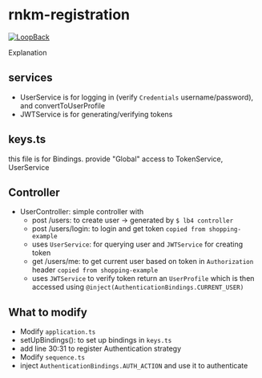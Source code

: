 # rnkm-registration

[![LoopBack](https://github.com/strongloop/loopback-next/raw/master/docs/site/imgs/branding/Powered-by-LoopBack-Badge-(blue)-@2x.png)](http://loopback.io/)

Explanation 
## services
 - UserService is for logging in (verify `Credentials` username/password), and convertToUserProfile
 - JWTService is for generating/verifying tokens
 
## keys.ts
 this file is for Bindings. provide "Global" access to TokenService, UserService
 
## Controller
 - UserController: simple controller with  
   - post /users: to create user -> generated by `$ lb4 controller`
   - post /users/login: to login and get token `copied from shopping-example`
    - uses `UserService`: for querying user and `JWTService` for creating token
   - get /users/me: to get current user based on token in `Authorization` header `copied from shopping-example`
    - uses `JWTService` to verify token return an `UserProfile` which is then accessed using `@inject(AuthenticationBindings.CURRENT_USER)`
 ## What to modify
  - Modify `application.ts`
   - setUpBindings(): to set up bindings in `keys.ts`
   - add line 30:31 to register Authentication strategy 
  - Modify `sequence.ts`
   - inject `AuthenticationBindings.AUTH_ACTION` and use it to authenticate
   
